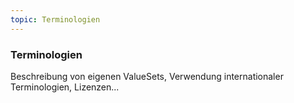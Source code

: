 ```yaml
---
topic: Terminologien
---
```


### Terminologien

Beschreibung von eigenen ValueSets, Verwendung internationaler Terminologien, Lizenzen...